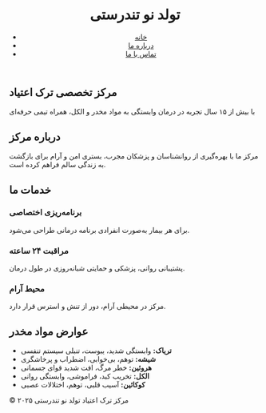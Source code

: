 <!DOCTYPE html>
<html lang="fa">
<head>
  <meta charset="UTF-8" />
  <meta name="viewport" content="width=device-width, initial-scale=1" />
  <title>مرکز ترک اعتیاد تولد نو تندرستی</title>
  <link rel="stylesheet" href="style.css" />
</head>
<body>
  <header>
    <div class="container">
      <h1>تولد نو تندرستی</h1>
      <nav>
        <ul>
          <li><a href="#" class="active">خانه</a></li>
          <li><a href="#">درباره ما</a></li>
          <li><a href="#">تماس با ما</a></li>
        </ul>
      </nav>
    </div>
  </header>

  <section class="hero">
    <div class="container">
      <h2>مرکز تخصصی ترک اعتیاد</h2>
      <p>با بیش از ۱۵ سال تجربه در درمان وابستگی به مواد مخدر و الکل، همراه تیمی حرفه‌ای</p>
    </div>
  </section>

  <section class="section about">
    <div class="container">
      <h2>درباره مرکز</h2>
      <p>مرکز ما با بهره‌گیری از روانشناسان و پزشکان مجرب، بستری امن و آرام برای بازگشت به زندگی سالم فراهم کرده است.</p>
    </div>
  </section>

  <section class="section services">
    <div class="container">
      <h2>خدمات ما</h2>
      <div class="cards">
        <div class="card">
          <h3>برنامه‌ریزی اختصاصی</h3>
          <p>برای هر بیمار به‌صورت انفرادی برنامه درمانی طراحی می‌شود.</p>
        </div>
        <div class="card">
          <h3>مراقبت ۲۴ ساعته</h3>
          <p>پشتیبانی روانی، پزشکی و حمایتی شبانه‌روزی در طول درمان.</p>
        </div>
        <div class="card">
          <h3>محیط آرام</h3>
          <p>مرکز در محیطی آرام، دور از تنش و استرس قرار دارد.</p>
        </div>
      </div>
    </div>
  </section>

  <section class="section effects">
    <div class="container">
      <h2>عوارض مواد مخدر</h2>
      <ul>
        <li><strong>تریاک:</strong> وابستگی شدید، یبوست، تنبلی سیستم تنفسی</li>
        <li><strong>شیشه:</strong> توهم، بی‌خوابی، اضطراب و پرخاشگری</li>
        <li><strong>هروئین:</strong> خطر مرگ، افت شدید قوای جسمانی</li>
        <li><strong>الکل:</strong> تخریب کبد، فراموشی، وابستگی روانی</li>
        <li><strong>کوکائین:</strong> آسیب قلبی، توهم، اختلالات عصبی</li>
      </ul>
    </div>
  </section>

  <footer>
    <p>© ۲۰۲۵ مرکز ترک اعتیاد تولد نو تندرستی</p>
  </footer>
</body>
</html>
